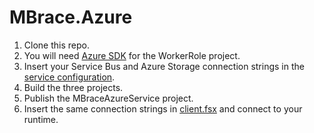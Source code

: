 # MBrace.Azure

1. Clone this repo.
2. You will need [Azure SDK](http://azure.microsoft.com/en-us/downloads/) for the WorkerRole project.
3. Insert your Service Bus and Azure Storage connection strings in the [service configuration](azure/MBraceAzureService/ServiceConfiguration.Cloud.cscfg).
4. Build the three projects.
5. Publish the MBraceAzureService project.
6. Insert the same connection strings in [client.fsx](azure/MBraceAzureClient/client.fsx#15) and connect to your runtime.

